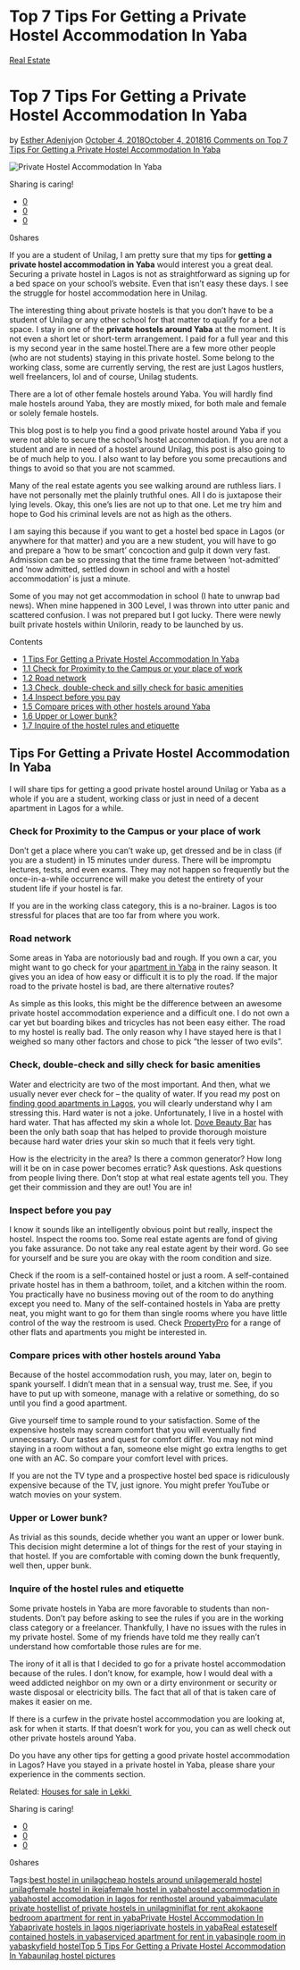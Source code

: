 # Top 7 Tips For Getting a Private Hostel Accommodation In Yaba

[Real Estate](https://estheradeniyi.com/category/real-estate/)
# Top 7 Tips For Getting a Private Hostel Accommodation In Yaba

by [Esther Adeniyi](https://estheradeniyi.com/author/esther-adeniyi/)on [October 4, 2018October 4, 2018](https://estheradeniyi.com/private-hostel-accommodation-in-yaba/)[16 Comments on Top 7 Tips For Getting a Private Hostel Accommodation In Yaba](https://estheradeniyi.com/private-hostel-accommodation-in-yaba/#comments)

![Private Hostel Accommodation In Yaba](images\Private-Hostel-Accommodation-In-Yaba.png)

Sharing is caring!

- [0](https://www.facebook.com/sharer/sharer.php?u=https%3A%2F%2Festheradeniyi.com%2Fprivate-hostel-accommodation-in-yaba%2F&amp;t=Top%207%20Tips%20For%20Getting%20a%20Private%20Hostel%20Accommodation%20In%20Yaba)
- [0](https://twitter.com/intent/tweet?text=Top%207%20Tips%20For%20Getting%20a%20Private%20Hostel%20Accommodation%20In%20Yaba&amp;url=https%3A%2F%2Festheradeniyi.com%2Fprivate-hostel-accommodation-in-yaba%2F)
- [0](#)

0shares

If you are a student of Unilag, I am pretty sure that my tips for **getting a private hostel accommodation in Yaba** would interest you a great deal. Securing a private hostel in Lagos is not as straightforward as signing up for a bed space on your school&#x2019;s website. Even that isn&#x2019;t easy these days. I see the struggle for hostel accommodation here in Unilag.

The interesting thing about private hostels is that you don&#x2019;t have to be a student of Unilag or any other school for that matter to qualify for a bed space. I stay in one of the **private hostels around Yaba** at the moment. It is not even a short let or short-term arrangement. I paid for a full year and this is my second year in the same hostel.There are a few more other people (who are not students) staying in this private hostel. Some belong to the working class, some are currently serving, the rest are just Lagos hustlers, well freelancers, lol and of course, Unilag students.

There are a lot of other female hostels around Yaba. You will hardly find male hostels around Yaba, they are mostly mixed, for both male and female or solely female hostels.

This blog post is to help you find a good private hostel around Yaba if you were not able to secure the school&#x2019;s hostel accommodation. If you are not a student and are in need of a hostel around Unilag, this post is also going to be of much help to you. I also want to lay before you some precautions and things to avoid so that you are not scammed.

Many of the real estate agents you see walking around are ruthless liars. I have not personally met the plainly truthful ones. All I do is juxtapose their lying levels. Okay, this one&#x2019;s lies are not up to that one. Let me try him and hope to God his criminal levels are not as high as the others.

I am saying this because if you want to get a hostel bed space in Lagos (or anywhere for that matter) and you are a new student, you will have to go and prepare a &#x2018;how to be smart&#x2019; concoction and gulp it down very fast. Admission can be so pressing that the time frame between &#x2018;not-admitted&#x2019; and &#x2018;now admitted, settled down in school and with a hostel accommodation&#x2019; is just a minute.

Some of you may not get accommodation in school (I hate to unwrap bad news). When mine happened in 300 Level, I was thrown into utter panic and scattered confusion. I was not prepared but I got lucky. There were newly built private hostels within Unilorin, ready to be launched by us.

Contents

- [1 Tips For Getting a Private Hostel Accommodation In Yaba](#Tips_For_Getting_a_Private_Hostel_Accommodation_In_Yaba)
- [1.1 Check for Proximity to the Campus or your place of work](#Check_for_Proximity_to_the_Campus_or_your_place_of_work)
- [1.2 Road network](#Road_network)
- [1.3 Check, double-check and silly check for basic amenities](#Check_double-check_and_silly_check_for_basic_amenities)
- [1.4 Inspect before you pay](#Inspect_before_you_pay)
- [1.5 Compare prices with other hostels around Yaba](#Compare_prices_with_other_hostels_around_Yaba)
- [1.6 Upper or Lower bunk?](#Upper_or_Lower_bunk)
- [1.7 Inquire of the hostel rules and etiquette](#Inquire_of_the_hostel_rules_and_etiquette)

## Tips For Getting a Private Hostel Accommodation In Yaba

I will share tips for getting a good private hostel around Unilag or Yaba as a whole if you are a student, working class or just in need of a decent apartment in Lagos for a while.

### Check for Proximity to the Campus or your place of work

Don&#x2019;t get a place where you can&#x2019;t wake up, get dressed and be in class (if you are a student) in 15 minutes under duress. There will be impromptu lectures, tests, and even exams. They may not happen so frequently but the once-in-a-while occurrence will make you detest the entirety of your student life if your hostel is far.

If you are in the working class category, this is a no-brainer. Lagos is too stressful for places that are too far from where you work.

### Road network

Some areas in Yaba are notoriously bad and rough. If you own a car, you might want to go check for your [apartment in Yaba](https://www.propertypro.ng/property-for-sale/lagos/yaba) in the rainy season. It gives you an idea of how easy or difficult it is to ply the road. If the major road to the private hostel is bad, are there alternative routes?

As simple as this looks, this might be the difference between an awesome private hostel accommodation experience and a difficult one. I do not own a car yet but boarding bikes and tricycles has not been easy either. The road to my hostel is really bad. The only reason why I have stayed here is that I weighed so many other factors and chose to pick &#x201C;the lesser of two evils&#x201D;.

### Check, double-check and silly check for basic amenities

Water and electricity are two of the most important. And then, what we usually never ever check for &#x2013; the quality of water. If you read my post on [finding good apartments in Lagos](https://estheradeniyi.com/how-to-find-good-apartment-in-lagos/), you will clearly understand why I am stressing this. Hard water is not a joke. Unfortunately, I live in a hostel with hard water. That has affected my skin a whole lot. [Dove Beauty Bar](https://estheradeniyi.com/my-dove-beauty-bar-review/) has been the only bath soap that has helped to provide thorough moisture because hard water dries your skin so much that it feels very tight.

How is the electricity in the area? Is there a common generator? How long will it be on in case power becomes erratic? Ask questions. Ask questions from people living there. Don&#x2019;t stop at what real estate agents tell you. They get their commission and they are out! You are in!

### Inspect before you pay

I know it sounds like an intelligently obvious point but really, inspect the hostel. Inspect the rooms too. Some real estate agents are fond of giving you fake assurance. Do not take any real estate agent by their word. Go see for yourself and be sure you are okay with the room condition and size.

Check if the room is a self-contained hostel or just a room. A self-contained private hostel has in them a bathroom, toilet, and a kitchen within the room. You practically have no business moving out of the room to do anything except you need to. Many of the self-contained hostels in Yaba are pretty neat, you might want to go for them than single rooms where you have little control of the way the restroom is used. Check [PropertyPro](https://www.propertypro.ng) for a range of other flats and apartments you might be interested in.

### Compare prices with other hostels around Yaba

Because of the hostel accommodation rush, you may, later on, begin to spank yourself. I didn&#x2019;t mean that in a sensual way, trust me. See, if you have to put up with someone, manage with a relative or something, do so until you find a good apartment.

Give yourself time to sample round to your satisfaction. Some of the expensive hostels may scream comfort that you will eventually find unnecessary. Our tastes and quest for comfort differ. You may not mind staying in a room without a fan, someone else might go extra lengths to get one with an AC. So compare your comfort level with prices.

If you are not the TV type and a prospective hostel bed space is ridiculously expensive because of the TV, just ignore. You might prefer YouTube or watch movies on your system.

### Upper or Lower bunk?

As trivial as this sounds, decide whether you want an upper or lower bunk. This decision might determine a lot of things for the rest of your staying in that hostel. If you are comfortable with coming down the bunk frequently, well then, upper bunk.

### Inquire of the hostel rules and etiquette

Some private hostels in Yaba are more favorable to students than non-students. Don&#x2019;t pay before asking to see the rules if you are in the working class category or a freelancer. Thankfully, I have no issues with the rules in my private hostel. Some of my friends have told me they really can&#x2019;t understand how comfortable those rules are for me.

The irony of it all is that I decided to go for a private hostel accommodation because of the rules. I don&#x2019;t know, for example, how I would deal with a weed addicted neighbor on my own or a dirty environment or security or waste disposal or electricity bills. The fact that all of that is taken care of makes it easier on me.

If there is a curfew in the private hostel accommodation you are looking at, ask for when it starts. If that doesn&#x2019;t work for you, you can as well check out other private hostels around Yaba.

Do you have any other tips for getting a good private hostel accommodation in Lagos? Have you stayed in a private hostel in Yaba, please share your experience in the comments section.

Related: [Houses for sale in Lekki&#xA0;](https://www.propertypro.ng/property-for-sale/lagos/lekki)

Sharing is caring!

- [0](https://www.facebook.com/sharer/sharer.php?u=https%3A%2F%2Festheradeniyi.com%2Fprivate-hostel-accommodation-in-yaba%2F&amp;t=Top%207%20Tips%20For%20Getting%20a%20Private%20Hostel%20Accommodation%20In%20Yaba)
- [0](https://twitter.com/intent/tweet?text=Top%207%20Tips%20For%20Getting%20a%20Private%20Hostel%20Accommodation%20In%20Yaba&amp;url=https%3A%2F%2Festheradeniyi.com%2Fprivate-hostel-accommodation-in-yaba%2F)
- [0](#)

0shares

Tags:[best hostel in unilag](https://estheradeniyi.com/tag/best-hostel-in-unilag/)[cheap hostels around unilag](https://estheradeniyi.com/tag/cheap-hostels-around-unilag/)[emerald hostel unilag](https://estheradeniyi.com/tag/emerald-hostel-unilag/)[female hostel in ikeja](https://estheradeniyi.com/tag/female-hostel-in-ikeja/)[female hostel in yaba](https://estheradeniyi.com/tag/female-hostel-in-yaba/)[hostel accommodation in yaba](https://estheradeniyi.com/tag/hostel-accommodation-in-yaba/)[hostel accomodation in lagos for rent](https://estheradeniyi.com/tag/hostel-accomodation-in-lagos-for-rent/)[hostel around yaba](https://estheradeniyi.com/tag/hostel-around-yaba/)[immaculate private hostel](https://estheradeniyi.com/tag/immaculate-private-hostel/)[list of private hostels in unilag](https://estheradeniyi.com/tag/list-of-private-hostels-in-unilag/)[miniflat for rent akoka](https://estheradeniyi.com/tag/miniflat-for-rent-akoka/)[one bedroom apartment for rent in yaba](https://estheradeniyi.com/tag/one-bedroom-apartment-for-rent-in-yaba/)[Private Hostel Accommodation In Yaba](https://estheradeniyi.com/tag/private-hostel-accommodation-in-yaba/)[private hostels in lagos nigeria](https://estheradeniyi.com/tag/private-hostels-in-lagos-nigeria/)[private hostels in yaba](https://estheradeniyi.com/tag/private-hostels-in-yaba/)[Real estate](https://estheradeniyi.com/tag/real-estate/)[self contained hostels in yaba](https://estheradeniyi.com/tag/self-contained-hostels-in-yaba/)[serviced apartment for rent in yaba](https://estheradeniyi.com/tag/serviced-apartment-for-rent-in-yaba/)[single room in yaba](https://estheradeniyi.com/tag/single-room-in-yaba/)[skyfield hostel](https://estheradeniyi.com/tag/skyfield-hostel/)[Top 5 Tips For Getting a Private Hostel Accommodation In Yaba](https://estheradeniyi.com/tag/top-5-tips-for-getting-a-private-hostel-accommodation-in-yaba/)[unilag hostel pictures](https://estheradeniyi.com/tag/unilag-hostel-pictures/)